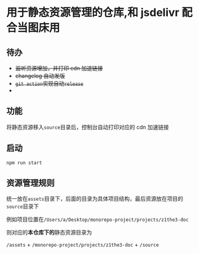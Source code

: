 # 用于静态资源管理的仓库,和 jsdelivr 配合当图床用

## 待办

- ~~监听资源增加，并打印 cdn 加速链接~~
- ~~changelog 自动发版~~
- ~~`git action`实现自动`release`~~
-

## 功能

将静态资源移入`source`目录后，控制台自动打印对应的 cdn 加速链接

## 启动

`npm run start`

## 资源管理规则

统一放在`assets`目录下，后面的目录为具体项目结构，最后资源放在项目的`source`目录下

例如项目位置在`/Users/a/Desktop/monorepo-project/projects/z1the3-doc`

则对应的**本仓库下的**静态资源目录为

`/assets` + `/monorepo-project/projects/z1the3-doc` + `/source`
